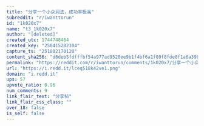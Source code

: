```yaml
---
title: "分享一个小众润法，成功率极高"
subreddit: "r/iwanttorun"
id: "1k020x7"
name: "t3_1k020x7"
author: "[deleted]"
created_utc: 1744748464
created_key: "250415202104"
capture_ts: "251002170120"
content_sha256: "d6deb5fdfffbf54a977ad9520ee9b1f4bf6a1f09f8fde8f1a6a398b363490265"
permalink: "https://reddit.com/r/iwanttorun/comments/1k020x7/分享一个小众润法成功率极高/"
url: "https://i.redd.it/lceq518k42ve1.png"
domain: "i.redd.it"
ups: 57
upvote_ratio: 0.96
num_comments: 9
link_flair_text: "分享帖"
link_flair_css_class: ""
over_18: false
is_self: false
---
```


